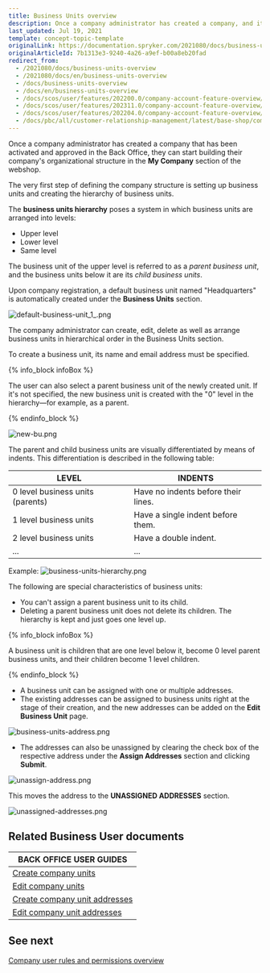```yaml
---
title: Business Units overview
description: Once a company administrator has created a company, and it has been activated and approved, they can start building the organizational structure.
last_updated: Jul 19, 2021
template: concept-topic-template
originalLink: https://documentation.spryker.com/2021080/docs/business-units-overview
originalArticleId: 7b1313e3-9240-4a26-a9ef-b00a8eb20fad
redirect_from:
  - /2021080/docs/business-units-overview
  - /2021080/docs/en/business-units-overview
  - /docs/business-units-overview
  - /docs/en/business-units-overview
  - /docs/scos/user/features/202200.0/company-account-feature-overview/business-units-overview.html
  - /docs/scos/user/features/202311.0/company-account-feature-overview/business-units-overview.html
  - /docs/scos/user/features/202204.0/company-account-feature-overview/business-units-overview.html
  - /docs/pbc/all/customer-relationship-management/latest/base-shop/company-account-feature-overview/business-units-overview.html
---
```


Once a company administrator has created a company that has been activated and approved in the Back Office, they can start building their company's organizational structure in the **My Company** section of the webshop.

The very first step of defining the company structure is setting up business units and creating the hierarchy of business units.

The **business units hierarchy** poses a system in which business units are arranged into levels:

- Upper level
- Lower level
- Same level

The business unit of the upper level is referred to as a *parent business unit*, and the business units below it are its *child business units*.

Upon company registration, a default business unit named "Headquarters" is automatically created under the **Business Units** section.

![default-business-unit_1_.png](https://spryker.s3.eu-central-1.amazonaws.com/docs/Features/Company+Account+Management/Business+Unit+Management/Business+Units+Management+Feature+Overview/default-business-unit_1_.png)

The company administrator can create, edit, delete as well as arrange business units in hierarchical order in the Business Units section.

To create a business unit, its name and email address must be specified.

{% info_block infoBox %}

The user can also select a parent business unit of the newly created unit. If it's not specified, the new business unit is created with the "0" level in the hierarchy—for example, as a parent.

{% endinfo_block %}

![new-bu.png](https://spryker.s3.eu-central-1.amazonaws.com/docs/Features/Company+Account+Management/Business+Unit+Management/Business+Units+Management+Feature+Overview/new-bu.png)

The parent and child business units are visually differentiated by means of indents. This differentiation is described in the following table:

| LEVEL | INDENTS |
| --- | --- |
| 0 level business units (parents) | Have no indents before their lines. |
| 1 level business units | Have a single indent before them. |
| 2 level business units | Have a double indent. |
| ... | ... |

Example:
![business-units-hierarchy.png](https://spryker.s3.eu-central-1.amazonaws.com/docs/Features/Company+Account+Management/Business+Unit+Management/Business+Units+Management+Feature+Overview/business-units-hierarchy.png)

The following are special characteristics of business units:

- You can't assign a parent business unit to its child.
- Deleting a parent business unit does not delete its children. The hierarchy is kept and just goes one level up.

{% info_block infoBox %}

A business unit is children that are one level below it, become 0 level parent business units, and their children become 1 level children.

{% endinfo_block %}

- A business unit can be assigned with one or multiple addresses.
- The existing addresses can be assigned to business units right at the stage of their creation, and the new addresses can be added on the **Edit Business Unit** page.

![business-units-address.png](https://spryker.s3.eu-central-1.amazonaws.com/docs/Features/Company+Account+Management/Business+Unit+Management/Business+Units+Management+Feature+Overview/business-units-address.png)

- The addresses can also be unassigned by clearing the check box of the respective address under the **Assign Addresses** section and clicking **Submit**.

![unassign-address.png](https://spryker.s3.eu-central-1.amazonaws.com/docs/Features/Company+Account+Management/Business+Unit+Management/Business+Units+Management+Feature+Overview/unassign-address.png)

This moves the address to the **UNASSIGNED ADDRESSES** section.

![unassigned-addresses.png](https://spryker.s3.eu-central-1.amazonaws.com/docs/Features/Company+Account+Management/Business+Unit+Management/Business+Units+Management+Feature+Overview/unassigned-addresses.png)

## Related Business User documents

|BACK OFFICE USER GUIDES|
|---|
| [Create company units](/docs/pbc/all/customer-relationship-management/{{page.version}}/base-shop/manage-in-the-back-office/company-units/create-company-units.html) |
| [Edit company units](/docs/pbc/all/customer-relationship-management/{{page.version}}/base-shop/manage-in-the-back-office/company-units/edit-company-units.html) |
| [Create company unit addresses](/docs/pbc/all/customer-relationship-management/{{page.version}}/base-shop/manage-in-the-back-office/company-unit-addresses/create-company-unit-addresses.html) |
| [Edit company unit addresses](/docs/pbc/all/customer-relationship-management/{{page.version}}/base-shop/manage-in-the-back-office/company-unit-addresses/edit-company-unit-addresses.html) |


## See next

[Company user rules and permissions overview](/docs/pbc/all/customer-relationship-management/{{page.version}}/base-shop/company-account-feature-overview/company-user-roles-and-permissions-overview.html)
